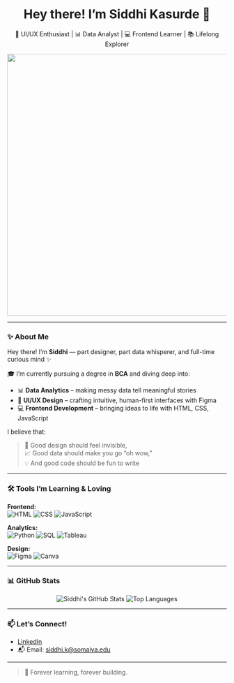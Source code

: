 <h1 align="center">Hey there! I’m Siddhi Kasurde 👋</h1>
<p align="center">🎨 UI/UX Enthusiast | 📊 Data Analyst | 💻 Frontend Learner | 📚 Lifelong Explorer</p>

<div align="center">
  <img src="https://media.giphy.com/media/L1R1tvI9svkIWwpVYr/giphy.gif" width="600" />
</div>

---

### ✨ About Me

Hey there! I’m **Siddhi** — part designer, part data whisperer, and full-time curious mind ✨

🎓 I’m currently pursuing a degree in **BCA** and diving deep into:
- 📊 **Data Analytics** – making messy data tell meaningful stories
- 🎨 **UI/UX Design** – crafting intuitive, human-first interfaces with Figma
- 💻 **Frontend Development** – bringing ideas to life with HTML, CSS, JavaScript

I believe that:
> 🧠 Good design should feel invisible,  
> 📈 Good data should make you go “oh wow,”  
> 💡 And good code should be fun to write 
---

### 🛠 Tools I’m Learning & Loving

**Frontend:**  
![HTML](https://img.shields.io/badge/HTML-E44D26?style=for-the-badge&logo=html5&logoColor=white)
![CSS](https://img.shields.io/badge/CSS-1572B6?style=for-the-badge&logo=css3)
![JavaScript](https://img.shields.io/badge/JavaScript-F7DF1E?style=for-the-badge&logo=javascript&logoColor=black)

**Analytics:**  
![Python](https://img.shields.io/badge/Python-3776AB?style=for-the-badge&logo=python&logoColor=white)
![SQL](https://img.shields.io/badge/SQL-336791?style=for-the-badge&logo=mysql&logoColor=white)
![Tableau](https://img.shields.io/badge/Tableau-E97627?style=for-the-badge&logo=tableau&logoColor=white)

**Design:**  
![Figma](https://img.shields.io/badge/Figma-F24E1E?style=for-the-badge&logo=figma&logoColor=white)
![Canva](https://img.shields.io/badge/Canva-00C4CC?style=for-the-badge&logo=canva&logoColor=white)

---

### 📊 GitHub Stats

<div align="center">

![Siddhi's GitHub Stats](https://github-readme-stats.vercel.app/api?username=SiddhiKasurde&show_icons=true&theme=gradient)
![Top Languages](https://github-readme-stats.vercel.app/api/top-langs/?username=SiddhiKasurde&layout=compact&theme=gradient)

</div>

---

### 📫 Let’s Connect!

- [LinkedIn](https://www.linkedin.com/in/siddhikasurde/) 
- 📬 Email: siddhi.k@somaiya.edu 

---

> 🌱 Forever learning, forever building.
